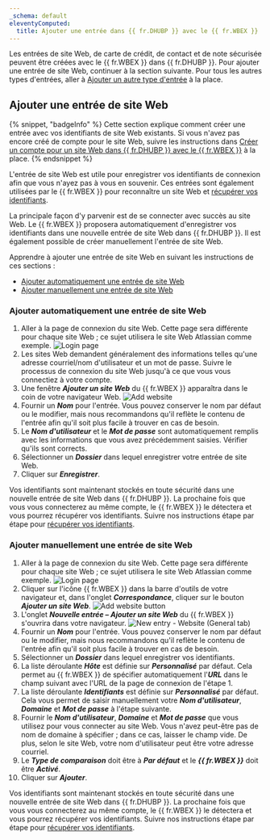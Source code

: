 ```yaml
---
_schema: default
eleventyComputed:
  title: Ajouter une entrée dans {{ fr.DHUBP }} avec le {{ fr.WBEX }}
---
```

Les entrées de site Web, de carte de crédit, de contact et de note sécurisée peuvent être créées avec le {{ fr.WBEX }} dans {{ fr.DHUBP }}. Pour ajouter une entrée de site Web, continuer à la section suivante. Pour tous les autres types d'entrées, aller à [Ajouter un autre type d'entrée](#add-another-type-of-entry) à la place.

## Ajouter une entrée de site Web

{% snippet, "badgeInfo" %}
Cette section explique comment créer une entrée avec vos identifiants de site Web existants. Si vous n'avez pas encore créé de compte pour le site Web, suivre les instructions dans [Créer un compte pour un site Web dans {{ fr.DHUBP }} avec le {{ fr.WBEX }}](/workspace/workspace-browser-extension/hub-personal/using-workspace-browser-extension/create-account-website-hub-personal/) à la place.
{% endsnippet %}

L'entrée de site Web est utile pour enregistrer vos identifiants de connexion afin que vous n'ayez pas à vous en souvenir. Ces entrées sont également utilisées par le {{ fr.WBEX }} pour reconnaître un site Web et [récupérer vos identifiants](/workspace/workspace-browser-extension/hub-personal/using-workspace-browser-extension/retrieve-credentials-hub-personal/).

La principale façon d'y parvenir est de se connecter avec succès au site Web. Le {{ fr.WBEX }} proposera automatiquement d'enregistrer vos identifiants dans une nouvelle entrée de site Web dans {{ fr.DHUBP }}. Il est également possible de créer manuellement l'entrée de site Web.

Apprendre à ajouter une entrée de site Web en suivant les instructions de ces sections :

* [Ajouter automatiquement une entrée de site Web](#automatically-add-a-website-entry)
* [Ajouter manuellement une entrée de site Web](#manually-add-a-website-entry)

### Ajouter automatiquement une entrée de site Web

1. Aller à la page de connexion du site Web. Cette page sera différente pour chaque site Web ; ce sujet utilisera le site Web Atlassian comme exemple. ![Login page](https://cdnweb.devolutions.net/docs/WEBX4031_2024_2.png "Login page")
2. Les sites Web demandent généralement des informations telles qu'une adresse courriel/nom d'utilisateur et un mot de passe. Suivre le processus de connexion du site Web jusqu'à ce que vous vous connectiez à votre compte.
3. Une fenêtre ***Ajouter un site Web*** du {{ fr.WBEX }} apparaîtra dans le coin de votre navigateur Web. ![Add website](https://cdnweb.devolutions.net/docs/WEBX4134_2024_2.png "Add website")
4. Fournir un ***Nom*** pour l'entrée. Vous pouvez conserver le nom par défaut ou le modifier, mais nous recommandons qu'il reflète le contenu de l'entrée afin qu'il soit plus facile à trouver en cas de besoin.
5. Le ***Nom d'utilisateur*** et le ***Mot de passe*** sont automatiquement remplis avec les informations que vous avez précédemment saisies. Vérifier qu'ils sont corrects.
6. Sélectionner un ***Dossier*** dans lequel enregistrer votre entrée de site Web.
7. Cliquer sur ***Enregistrer***.

Vos identifiants sont maintenant stockés en toute sécurité dans une nouvelle entrée de site Web dans {{ fr.DHUBP }}. La prochaine fois que vous vous connecterez au même compte, le {{ fr.WBEX }} le détectera et vous pourrez récupérer vos identifiants. Suivre nos instructions étape par étape pour [récupérer vos identifiants](/workspace/workspace-browser-extension/hub-personal/using-workspace-browser-extension/retrieve-credentials-hub-personal/).

### Ajouter manuellement une entrée de site Web

1. Aller à la page de connexion du site Web. Cette page sera différente pour chaque site Web ; ce sujet utilisera le site Web Atlassian comme exemple. ![Login page](https://cdnweb.devolutions.net/docs/WEBX4031_2024_2.png "Login page")
2. Cliquer sur l'icône {{ fr.WBEX }} dans la barre d'outils de votre navigateur et, dans l'onglet ***Correspondance***, cliquer sur le bouton ***Ajouter un site Web***. ![Add website button](https://cdnweb.devolutions.net/docs/WEBX4135_2024_2.png "Add website button")
3. L'onglet ***Nouvelle entrée – Ajouter un site Web*** du {{ fr.WBEX }} s'ouvrira dans votre navigateur. ![New entry - Website (General tab)](https://cdnweb.devolutions.net/docs/WEBX4106_2024_2.png "New entry - Website &#40;General tab&#41;")
4. Fournir un ***Nom*** pour l'entrée. Vous pouvez conserver le nom par défaut ou le modifier, mais nous recommandons qu'il reflète le contenu de l'entrée afin qu'il soit plus facile à trouver en cas de besoin.
5. Sélectionner un ***Dossier*** dans lequel enregistrer vos identifiants.
6. La liste déroulante ***Hôte*** est définie sur ***Personnalisé*** par défaut. Cela permet au {{ fr.WBEX }} de spécifier automatiquement l'***URL*** dans le champ suivant avec l'URL de la page de connexion de l'étape 1.
7. La liste déroulante ***Identifiants*** est définie sur ***Personnalisé*** par défaut. Cela vous permet de saisir manuellement votre ***Nom d'utilisateur***, ***Domaine*** et ***Mot de passe*** à l'étape suivante.
8. Fournir le ***Nom d'utilisateur***, ***Domaine*** et ***Mot de passe*** que vous utilisez pour vous connecter au site Web. Vous n'avez peut-être pas de nom de domaine à spécifier ; dans ce cas, laisser le champ vide. De plus, selon le site Web, votre nom d'utilisateur peut être votre adresse courriel.
9. Le ***Type de comparaison*** doit être à ***Par défaut*** et le ***{{ fr.WBEX }}*** doit être ***Activé***.
10. Cliquer sur ***Ajouter***.

Vos identifiants sont maintenant stockés en toute sécurité dans une nouvelle entrée de site Web dans {{ fr.DHUBP }}. La prochaine fois que vous vous connecterez au même compte, le {{ fr.WBEX }} le détectera et vous pourrez récupérer vos identifiants. Suivre nos instructions étape par étape pour [récupérer vos identifiants](/workspace/workspace-browser-extension/hub-personal/using-workspace-browser-extension/retrieve-credentials-hub-personal/).
